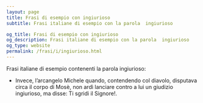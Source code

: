 ```yaml
---
layout: page
title: Frasi di esempio con ingiurioso 
subtitle: Frasi italiane di esempio con la parola  ingiurioso

og_title: Frasi di esempio con ingiurioso 
og_description: Frasi italiane di esempio con la parola  ingiurioso
og_type: website
permalink: /frasi/i/ingiurioso.html
---
```


Frasi italiane di esempio contenenti la parola ingiurioso:


- Invece, l’arcangelo Michele quando, contendendo col diavolo, disputava circa il corpo di Mosè, non ardì lanciare contro a lui un giudizio ingiurioso, ma disse: Ti sgridi il Signore!.
